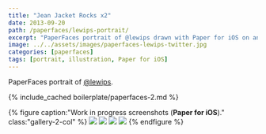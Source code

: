 ```yaml
---
title: "Jean Jacket Rocks x2"
date: 2013-09-20
path: /paperfaces/lewips-portrait/
excerpt: "PaperFaces portrait of @lewips drawn with Paper for iOS on an iPad."
image: ../../assets/images/paperfaces-lewips-twitter.jpg
categories: [paperfaces]
tags: [portrait, illustration, Paper for iOS]
---
```


PaperFaces portrait of <a href="https://twitter.com/lewips">@lewips</a>.

{% include_cached boilerplate/paperfaces-2.md %}

{% figure caption:"Work in progress screenshots (**Paper for iOS**)." class:"gallery-2-col" %}
[![](../../assets/images/paperfaces-lewips-process-1-600.jpg)](../../assets/images/paperfaces-lewips-process-1-lg.jpg)
[![](../../assets/images/paperfaces-lewips-process-2-600.jpg)](../../assets/images/paperfaces-lewips-process-2-lg.jpg)
[![](../../assets/images/paperfaces-lewips-process-3-600.jpg)](../../assets/images/paperfaces-lewips-process-3-lg.jpg)
[![](../../assets/images/paperfaces-lewips-process-4-600.jpg)](../../assets/images/paperfaces-lewips-process-4-lg.jpg)
{% endfigure %}
